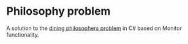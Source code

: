# Philosophy problem
A solution to the [dining philosophers problem](https://en.wikipedia.org/wiki/Dining_philosophers_problem) in C# based on Monitor functionality.
